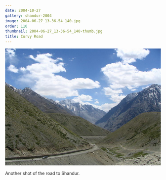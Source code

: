 ```yaml
---
date: 2004-10-27
gallery: shandur-2004
image: 2004-06-27_13-36-54_140.jpg
order: 110
thumbnail: 2004-06-27_13-36-54_140-thumb.jpg
title: Curvy Road
---
```


![Curvy Road](./2004-06-27_13-36-54_140.jpg)

Another shot of the road to Shandur.